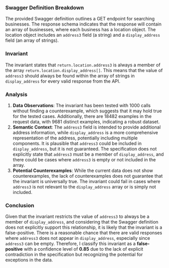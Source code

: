 ### Swagger Definition Breakdown
The provided Swagger definition outlines a GET endpoint for searching businesses. The response schema indicates that the response will contain an array of businesses, where each business has a location object. The location object includes an `address3` field (a string) and a `display_address` field (an array of strings).

### Invariant
The invariant states that `return.location.address3` is always a member of the array `return.location.display_address[]`. This means that the value of `address3` should always be found within the array of strings in `display_address` for every valid response from the API.

### Analysis
1. **Data Observations**: The invariant has been tested with 1000 calls without finding a counterexample, which suggests that it may hold true for the tested cases. Additionally, there are 18482 examples in the request data, with 9681 distinct examples, indicating a robust dataset.
2. **Semantic Context**: The `address3` field is intended to provide additional address information, while `display_address` is a more comprehensive representation of the address, potentially including multiple components. It is plausible that `address3` could be included in `display_address`, but it is not guaranteed. The specification does not explicitly state that `address3` must be a member of `display_address`, and there could be cases where `address3` is empty or not included in the array.
3. **Potential Counterexamples**: While the current data does not show counterexamples, the lack of counterexamples does not guarantee that the invariant is universally true. The invariant could fail in cases where `address3` is not relevant to the `display_address` array or is simply not included.

### Conclusion
Given that the invariant restricts the value of `address3` to always be a member of `display_address`, and considering that the Swagger definition does not explicitly support this relationship, it is likely that the invariant is a false-positive. There is a reasonable chance that there are valid responses where `address3` does not appear in `display_address`, especially since `address3` can be empty. Therefore, I classify this invariant as a **false-positive** with a confidence level of **0.85** due to the lack of explicit contradiction in the specification but recognizing the potential for exceptions in the data.
